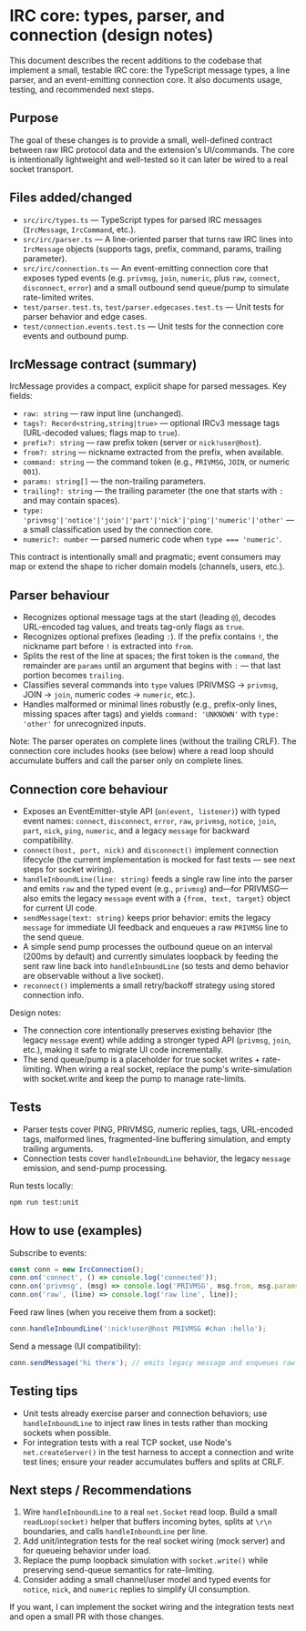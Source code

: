 # IRC core: types, parser, and connection (design notes)

This document describes the recent additions to the codebase that implement a small, testable IRC core: the TypeScript message types, a line parser, and an event-emitting connection core. It also documents usage, testing, and recommended next steps.

## Purpose

The goal of these changes is to provide a small, well-defined contract between raw IRC protocol data and the extension's UI/commands. The core is intentionally lightweight and well-tested so it can later be wired to a real socket transport.

## Files added/changed

- `src/irc/types.ts` — TypeScript types for parsed IRC messages (`IrcMessage`, `IrcCommand`, etc.).
- `src/irc/parser.ts` — A line-oriented parser that turns raw IRC lines into `IrcMessage` objects (supports tags, prefix, command, params, trailing parameter).
- `src/irc/connection.ts` — An event-emitting connection core that exposes typed events (e.g. `privmsg`, `join`, `numeric`, plus `raw`, `connect`, `disconnect`, `error`) and a small outbound send queue/pump to simulate rate-limited writes.
- `test/parser.test.ts`, `test/parser.edgecases.test.ts` — Unit tests for parser behavior and edge cases.
- `test/connection.events.test.ts` — Unit tests for the connection core events and outbound pump.

## IrcMessage contract (summary)

IrcMessage provides a compact, explicit shape for parsed messages. Key fields:

- `raw: string` — raw input line (unchanged).
- `tags?: Record<string,string|true>` — optional IRCv3 message tags (URL-decoded values; flags map to `true`).
- `prefix?: string` — raw prefix token (server or `nick!user@host`).
- `from?: string` — nickname extracted from the prefix, when available.
- `command: string` — the command token (e.g., `PRIVMSG`, `JOIN`, or numeric `001`).
- `params: string[]` — the non-trailing parameters.
- `trailing?: string` — the trailing parameter (the one that starts with `:` and may contain spaces).
- `type: 'privmsg'|'notice'|'join'|'part'|'nick'|'ping'|'numeric'|'other'` — a small classification used by the connection core.
- `numeric?: number` — parsed numeric code when `type === 'numeric'`.

This contract is intentionally small and pragmatic; event consumers may map or extend the shape to richer domain models (channels, users, etc.).

## Parser behaviour

- Recognizes optional message tags at the start (leading `@`), decodes URL-encoded tag values, and treats tag-only flags as `true`.
- Recognizes optional prefixes (leading `:`). If the prefix contains `!`, the nickname part before `!` is extracted into `from`.
- Splits the rest of the line at spaces; the first token is the `command`, the remainder are `params` until an argument that begins with `:` — that last portion becomes `trailing`.
- Classifies several commands into `type` values (PRIVMSG → `privmsg`, JOIN → `join`, numeric codes → `numeric`, etc.).
- Handles malformed or minimal lines robustly (e.g., prefix-only lines, missing spaces after tags) and yields `command: 'UNKNOWN'` with `type: 'other'` for unrecognized inputs.

Note: The parser operates on complete lines (without the trailing CRLF). The connection core includes hooks (see below) where a read loop should accumulate buffers and call the parser only on complete lines.

## Connection core behaviour

- Exposes an EventEmitter-style API (`on(event, listener)`) with typed event names: `connect`, `disconnect`, `error`, `raw`, `privmsg`, `notice`, `join`, `part`, `nick`, `ping`, `numeric`, and a legacy `message` for backward compatibility.
- `connect(host, port, nick)` and `disconnect()` implement connection lifecycle (the current implementation is mocked for fast tests — see next steps for socket wiring).
- `handleInboundLine(line: string)` feeds a single raw line into the parser and emits `raw` and the typed event (e.g., `privmsg`) and—for PRIVMSG—also emits the legacy `message` event with a `{from, text, target}` object for current UI code.
- `sendMessage(text: string)` keeps prior behavior: emits the legacy `message` for immediate UI feedback and enqueues a raw `PRIVMSG` line to the send queue.
- A simple send pump processes the outbound queue on an interval (200ms by default) and currently simulates loopback by feeding the sent raw line back into `handleInboundLine` (so tests and demo behavior are observable without a live socket).
- `reconnect()` implements a small retry/backoff strategy using stored connection info.

Design notes:

- The connection core intentionally preserves existing behavior (the legacy `message` event) while adding a stronger typed API (`privmsg`, `join`, etc.), making it safe to migrate UI code incrementally.
- The send queue/pump is a placeholder for true socket writes + rate-limiting. When wiring a real socket, replace the pump's write-simulation with socket.write and keep the pump to manage rate-limits.

## Tests

- Parser tests cover PING, PRIVMSG, numeric replies, tags, URL-encoded tags, malformed lines, fragmented-line buffering simulation, and empty trailing arguments.
- Connection tests cover `handleInboundLine` behavior, the legacy `message` emission, and send-pump processing.

Run tests locally:

```bash
npm run test:unit
```

## How to use (examples)

Subscribe to events:

```ts
const conn = new IrcConnection();
conn.on('connect', () => console.log('connected'));
conn.on('privmsg', (msg) => console.log('PRIVMSG', msg.from, msg.params[0], msg.trailing));
conn.on('raw', (line) => console.log('raw line', line));
```

Feed raw lines (when you receive them from a socket):

```ts
conn.handleInboundLine(':nick!user@host PRIVMSG #chan :hello');
```

Send a message (UI compatibility):

```ts
conn.sendMessage('hi there'); // emits legacy message and enqueues raw PRIVMSG
```

## Testing tips

- Unit tests already exercise parser and connection behaviors; use `handleInboundLine` to inject raw lines in tests rather than mocking sockets when possible.
- For integration tests with a real TCP socket, use Node's `net.createServer()` in the test harness to accept a connection and write test lines; ensure your reader accumulates buffers and splits at CRLF.

## Next steps / Recommendations

1. Wire `handleInboundLine` to a real `net.Socket` read loop. Build a small `readLoop(socket)` helper that buffers incoming bytes, splits at `\r\n` boundaries, and calls `handleInboundLine` per line.
2. Add unit/integration tests for the real socket wiring (mock server) and for queueing behavior under load.
3. Replace the pump loopback simulation with `socket.write()` while preserving send-queue semantics for rate-limiting.
4. Consider adding a small channel/user model and typed events for `notice`, `nick`, and `numeric` replies to simplify UI consumption.

If you want, I can implement the socket wiring and the integration tests next and open a small PR with those changes.
